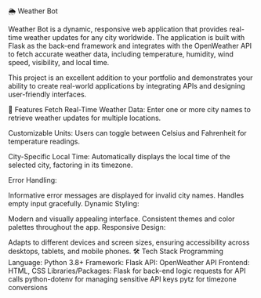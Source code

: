 🌦 Weather Bot

Weather Bot is a dynamic, responsive web application that provides real-time weather updates for any city worldwide. The application is built with Flask as the back-end framework and integrates with the OpenWeather API to fetch accurate weather data, including temperature, humidity, wind speed, visibility, and local time.

This project is an excellent addition to your portfolio and demonstrates your ability to create real-world applications by integrating APIs and designing user-friendly interfaces.

🚀 Features
Fetch Real-Time Weather Data: Enter one or more city names to retrieve weather updates for multiple locations.

Customizable Units: Users can toggle between Celsius and Fahrenheit for temperature readings.

City-Specific Local Time: Automatically displays the local time of the selected city, factoring in its timezone.

Error Handling:

Informative error messages are displayed for invalid city names.
Handles empty input gracefully.
Dynamic Styling:

Modern and visually appealing interface.
Consistent themes and color palettes throughout the app.
Responsive Design:

Adapts to different devices and screen sizes, ensuring accessibility across desktops, tablets, and mobile phones.
🛠 Tech Stack
Programming Language: Python 3.8+
Framework: Flask
API: OpenWeather API
Frontend: HTML, CSS
Libraries/Packages:
Flask for back-end logic
requests for API calls
python-dotenv for managing sensitive API keys
pytz for timezone conversions
